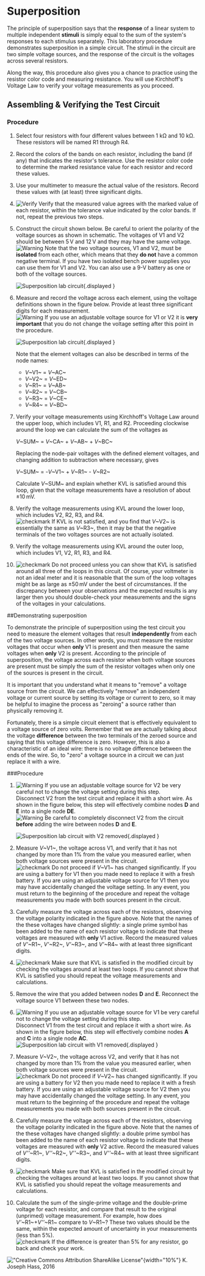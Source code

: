 # Superposition

The principle of superposition says that the **response** of a linear system to 
multiple independent **stimuli** is simply equal to the sum of the system's
responses to each stimulus separately. This laboratory procedure demonstrates
superposition in a simple circuit. The stimuli in the circuit are two simple
voltage sources, and the response of the circuit is the voltages across several
resistors.

Along the way, this procedure also gives you a chance to practice using the
resistor color code and measuring resistance. You will use Kirchhoff's Voltage
Law to verify your voltage measurements as you proceed.

## Assembling & Verifying the Test Circuit

### Procedure

1.  Select four resistors with four different values between 1 kΩ and 10 kΩ.
    These resistors will be named R1 through R4.

2.  Record the colors of the bands on each resistor, including the band
    (if any) that indicates the resistor's tolerance. Use the resistor color
    code to determine the marked resistance value for each resistor and record
    these values.

3.  Use your multimeter to measure the actual value of the resistors. Record
    these values with (at least) three significant digits.

4.  ![Verify](images/GenericCheck) Verify that the measured value agrees with
    the marked value of each resistor, within the tolerance value indicated by
    the color bands. If not, repeat the previous two steps.

5.  Construct the circuit shown below. Be careful to orient the polarity of the
    voltage sources as shown in schematic. The voltages of V1 and V2 should be
    between 5 V and 12 V and they may have the same voltage.\
    ![Warning](images/GenericWarning11) Note that the two voltage sources, V1
    and V2, must be **isolated** from each other, which means that they **do
    not** have a common negative terminal. If you have two isolated bench power
    supplies you can use them for V1 and V2. You can also use a 9-V battery as
    one or both of the voltage sources.

    ![Superposition lab circuit](images/Lab4Fig1){.displayed
} 

6.  Measure and record the voltage across each element, using the voltage
    definitions shown in the figure below. Provide at least three significant
    digits for each measurement.\
    ![Warning](images/GenericWarning11) If you use an adjustable voltage source
    for V1 or V2 it is **very important** that you do not change the voltage
    setting after this point in the procedure.

    ![Superposition lab circuit](images/Lab4Fig2){.displayed
} 

    Note that the element voltages can also be described in terms of the node
    names:

    -   *V*~V1~ = *V*~AC~
    -   *V*~V2~ = *V*~ED~
    -   *V*~R1~ = *V*~AB~
    -   *V*~R2~ = *V*~CB~
    -   *V*~R3~ = *V*~CE~
    -   *V*~R4~ = *V*~BD~

7.  Verify your voltage measurements using Kirchhoff's Voltage Law around the
    upper loop, which includes V1, R1, and R2. Proceeding clockwise around the
    loop we can calculate the sum of the voltages as

    *V*~SUM~ = *V*~CA~ + *V*~AB~ + *V*~BC~

    Replacing the node-pair voltages with the defined element voltages, and
    changing addition to subtraction where necessary, gives

    *V*~SUM~ = -*V*~V1~ + *V*~R1~ - *V*~R2~

    Calculate *V*~SUM~ and explain whether KVL is satisfied around this loop,
    given that the voltage measurements have a resolution of about ±10 mV.

8.  Verify the voltage measurements using KVL around the lower loop, which
    includes V2, R2, R3, and R4.\
    ![checkmark](images/GenericCheck) If KVL is not satisfied, and you find
    that *V*~V2~ is essentially the same as *V*~R3~, then it may be that the
    negative terminals of the two voltages sources are not actually isolated.

9.  Verify the voltage measurements using KVL around the outer loop, which
    includes V1, V2, R1, R3, and R4.

10. ![checkmark](images/GenericCheck) Do not proceed unless you can show that
    KVL is satisfied around all three of the loops in this circuit. Of course,
    your voltmeter is not an ideal meter and it is reasonable that the sum of
    the loop voltages might be as large as ±50 mV under the best
    of circumstances. If the discrepancy between your observations and the
    expected results is any larger then you should double-check your
    measurements and the signs of the voltages in your calculations.


##Demonstrating superposition

To demonstrate the principle of superposition using the test circuit you need
to measure the element voltages that result **independently** from each of the
two voltage sources. In other words, you must measure the resistor voltages
that occur when **only** V1 is present and then measure the same voltages when
**only** V2 is present. According to the principle of superposition, the
voltage across each resistor when both voltage sources are present must be
simply the sum of the resistor voltages when only one of the sources is present
in the circuit.

It is important that you understand what it means to "remove" a voltage source
from the circuit. We can effectively "remove" an independent voltage or current
source by setting its voltage or current to zero, so it may be helpful to
imagine the process as "zeroing" a source rather than physically removing it.

Fortunately, there is a simple circuit element that is effectively equivalent
to a voltage source of zero volts. Remember that we are actually talking about
the voltage **difference** between the two terminals of the zeroed source and
saying that this voltage difference is zero. However, this is also a
characteristic of an ideal wire: there is no voltage difference between the
ends of the wire. So, to "zero" a voltage source in a circuit we can just
replace it with a wire.

###Procedure

1.  ![Warning](images/GenericWarning11) If you use an adjustable voltage source
    for V2 be very careful not to change the voltage setting during this step.\
    Disconnect V2 from the test circuit and replace it with a short wire. As
    shown in the figure below, this step will effectively combine nodes **D**
    and **E** into a single node **DE**.\
    ![Warning](images/GenericWarning11) Be careful to completely disconnect V2
    from the circuit **before** adding the wire between nodes **D** and **E**.

    ![Superposition lab circuit with V2 removed](images/Lab4Fig4){.displayed
} 

2.  Measure *V*~V1~, the voltage across V1, and verify that it has not changed
    by more than 1% from the value you measured earlier, when both voltage
    sources were present in the circuit.\
    ![checkmark](images/GenericCheck) Do not proceed if *V*~V1~ has
    changed significantly. If you are using a battery for V1 then you made need
    to replace it with a fresh battery. If you are using an adjustable voltage
    source for V1 then you may have accidentally changed the voltage setting.
    In any event, you must return to the beginning of the procedure and repeat
    the voltage measurements you made with both sources present in the circuit.

3.  Carefully measure the voltage across each of the resistors, observing the
    voltage polarity indicated in the figure above. Note that the names of the
    these voltages have changed slightly: a single prime symbol has been added
    to the name of each resistor voltage to indicate that these voltages are
    measured with **only** V1 active. Record the measured values of *V'*~R1~,
    *V'*~R2~, *V'*~R3~, and *V'*~R4~ with at least three significant digits.

4.  ![checkmark](images/GenericCheck) Make sure that KVL is satisfied in the
    modified circuit by checking the voltages around at least two loops. If you
    cannot show that KVL is satisfied you should repeat the voltage
    measurements and calculations.

5.  Remove the wire that you added between nodes **D** and **E**. Reconnect the
    voltage source V1 between these two nodes.

6.  ![Warning](images/GenericWarning11) If you use an adjustable voltage source
    for V1 be very careful not to change the voltage setting during this step.\
    Disconnect V1 from the test circuit and replace it with a short wire. As
    shown in the figure below, this step will effectively combine nodes **A**
    and **C** into a single node **AC**.\
    ![Superposition lab circuit with V1 removed](images/Lab4Fig3){.displayed
} 

7.  Measure *V*~V2~, the voltage across V2, and verify that it has not changed
    by more than 1% from the value you measured earlier, when both voltage
    sources were present in the circuit.\
    ![checkmark](images/GenericCheck) Do not proceed if *V*~V2~ has
    changed significantly. If you are using a battery for V2 then you made need
    to replace it with a fresh battery. If you are using an adjustable voltage
    source for V2 then you may have accidentally changed the voltage setting.
    In any event, you must return to the beginning of the procedure and repeat
    the voltage measurements you made with both sources present in the circuit.

8.  Carefully measure the voltage across each of the resistors, observing the
    voltage polarity indicated in the figure above. Note that the names of the
    these voltages have changed slightly: a double prime symbol has been added
    to the name of each resistor voltage to indicate that these voltages are
    measured with **only** V2 active. Record the measured values of *V''*~R1~,
    *V''*~R2~, *V''*~R3~, and *V''*~R4~ with at least three significant digits.

9.  ![checkmark](images/GenericCheck) Make sure that KVL is satisfied in the
    modified circuit by checking the voltages around at least two loops. If you
    cannot show that KVL is satisfied you should repeat the voltage
    measurements and calculations.

10. Calculate the sum of the single-prime voltage and the double-prime voltage
    for each resistor, and compare that result to the original (unprimed)
    voltage measurement. For example, how does *V'*~R1~+*V''*~R1~ compare to
    *V*~R1~? These two values should be the same, within the expected amount of
    uncertainty in your measurements (less than 5%).\
    ![checkmark](images/GenericCheck) If the difference is greater than 5% for
    any resistor, go back and check your work.

!["Creative Commons Attribution ShareAlike
License"](images/CC_BY_SA_40.png){width="10%"} K. Joseph Hass, 2016
